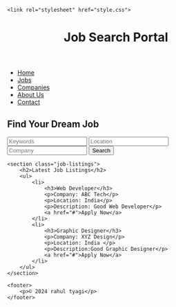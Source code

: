 <!DOCTYPE html> 
<html lang="en"> 

<head> 
	<meta charset="UTF-8"> 
	<meta name="viewport" content= 
		"width=device-width, initial-scale=1.0"> 
	<title> 
		Design a Job Search Portal 
		using HTML and CSS 
	</title> 
	
	<link rel="stylesheet" href="style.css"> 
</head> 

<body> 
	<header> 
		<h1>Job Search Portal</h1> 
	</header> 
	<nav> 
		<ul> 
			<li><a href="#">Home</a></li> 
			<li><a href="#">Jobs</a></li> 
			<li><a href="#">Companies</a></li> 
			<li><a href="#">About Us</a></li> 
			<li><a href="#">Contact</a></li> 
		</ul> 
	</nav> 
	<section class="search"> 
		<h2>Find Your Dream Job</h2> 
		<form action="#" method="get"> 
			<input type="text" name="keywords"
				placeholder="Keywords"> 
			<input type="text" name="location"
				placeholder="Location"> 
			<input type="text" name="company"
				placeholder="Company"> 
			<button type="submit"> 
				Search 
			</button> 
		</form> 
	</section> 

	<section class="job-listings"> 
		<h2>Latest Job Listings</h2> 
		<ul> 
			<li> 
				<h3>Web Developer</h3> 
				<p>Company: ABC Tech</p> 
				<p>Location: India</p> 
				<p>Description: Good Web Developer</p> 
				<a href="#">Apply Now</a> 
			</li> 
			<li> 
				<h3>Graphic Designer</h3> 
				<p>Company: XYZ Design</p> 
				<p>Location: India </p> 
				<p>Description:Good Graphic Designer</p> 
				<a href="#">Apply Now</a> 
			</li> 
		</ul> 
	</section> 
	
	<footer> 
		<p>© 2024 rahul tyagi</p> 
	</footer> 
</body> 

</html>
